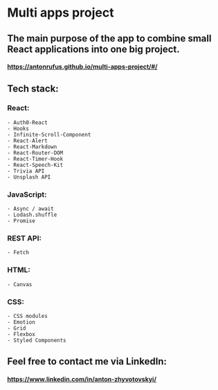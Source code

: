 # Multi apps project

## The main purpose of the app to combine small React applications into one big project.

#### https://antonrufus.github.io/multi-apps-project/#/

## Tech stack:

### React:

    - Auth0-React
    - Hooks
    - Infinite-Scroll-Component
    - React-Alert
    - React-Markdown
    - React-Router-DOM
    - React-Timer-Hook
    - React-Speech-Kit
    - Trivia API
    - Unsplash API

### JavaScript:

    - Async / await
    - Lodash.shuffle
    - Promise

### REST API:

    - Fetch

### HTML:

    - Canvas

### CSS:

    - CSS modules
    - Emotion
    - Grid
    - Flexbox
    - Styled Components

## Feel free to contact me via LinkedIn:

#### https://www.linkedin.com/in/anton-zhyvotovskyi/


